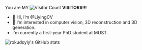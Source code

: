 You are MY ![Visitor Count](https://profile-counter.glitch.me/rokudoyly/count.svg) **VISITORS!!!** 
- 👋 Hi, I’m @LiyingCV
- 👀 I’m interested in computer vision, 3D reconstruction and 3D generation.
- I'm currently a first-year PhD student at MUST.

<!---
LiyingCV/LiyingCV is a ✨ special ✨ repository because its `README.md` (this file) appears on your GitHub profile.
You can click the Preview link to take a look at your changes.
--->


![rokudoyly's GitHub stats](https://github-readme-stats.vercel.app/api?username=LiyingCV&show_icons=true&theme=vue)


